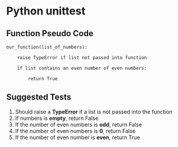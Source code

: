 # Python unittest

## Function Pseudo Code

```
our_function(list_of_numbers):

    raise TypeError if list not passed into function

    if list contains an even number of even numbers:

        return True
```

## Suggested Tests

1. Should raise a __TypeError__ if a list is not passed into the function
2. If numbers is __empty__, return False
3. If the number of even numbers is __odd__, return False
4. If the number of even numbers is __0__, return False
5. If the number of even number is __even__, return True